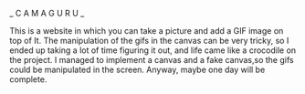 _ C A M A G U R U _

This is a website in which you can take a picture and add a GIF image on top of It.
The manipulation of the gifs in the canvas can be very tricky, so I ended up taking a lot of time figuring it out, and life came like a crocodile on the project.
I managed to implement a canvas and a fake canvas,so the gifs could be manipulated in the screen. Anyway, maybe one day will be complete.
